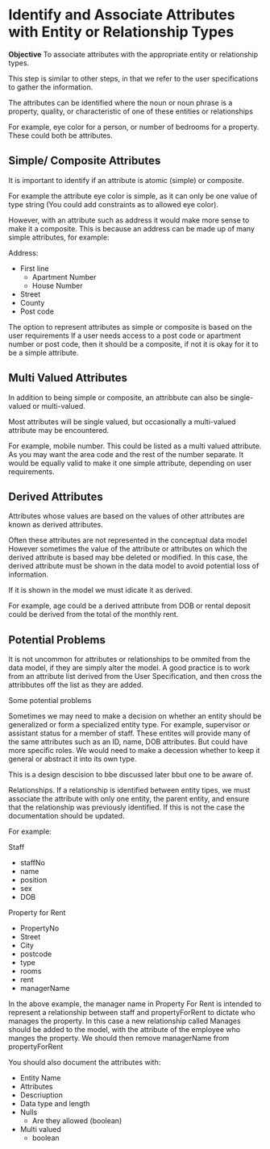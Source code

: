 # Identify and Associate Attributes with Entity or Relationship Types

**Objective** To associate attributes with the appropriate entity or relationship types. 

This step is similar to other steps, in that we refer to the user specifications to gather the information. 

The attributes can be identified where the noun or noun phrase is a property, quality, or characteristic of one of these entities or relationships 

For example, eye color for a person, or number of bedrooms for a property. These could both be attributes. 

## Simple/ Composite Attributes

It is important to identify if an attribute is atomic (simple) or composite. 

For example the attribute eye color is simple, as it can only be one value of type string (You could add constraints as to allowed eye color).

However, with an attribute such as address it would make more sense to make it a composite. 
This is because an address can be made up of many simple attributes, for example: 

Address: 
  - First line
    - Apartment Number
    - House Number 
  - Street
  - County
  - Post code 

The option to represent attributes as simple or composite is based on the user requirements
If a user needs access to a post code or apartment number or post code, then it should be a composite, if not it is okay for it to be a simple attribute. 

## Multi Valued Attributes

In addition to being simple or composite, an attribbute can also be single-valued or multi-valued.

Most attributes will be single valued, but occasionally a multi-valued attribute may be encountered. 

For example, mobile number. This could be listed as a multi valued attribute. As you may want the area code and the rest of the number separate. It would be equally valid to make it one simple attribute, depending on user requirements. 

## Derived Attributes

Attributes whose values are based on the values of other attributes are known as derived attributes. 

Often these attributes are not represented in the conceptual data model
However sometimes the value of the attribute or attributes on which the derived attribute is based may bbe deleted or modified. In this case, the derived attribute must be shown in the data model to avoid potential loss of information.

If it is shown in the model we must idicate it as derived.

For example, age could be a derived attribute from DOB or rental deposit could be derived from the total of the monthly rent.

## Potential Problems 

It is not uncommon for attributes or relationships to be ommited from the data model, if they are simply alter the model. 
A good practice is to work from an attribute list derived from the User Specification, and then cross the attribbutes off the list as they are added. 

Some potential problems 

Sometimes we may need to make a decision on whether an entity should be generalized or form a specialized entity type. For example, supervisor or assistant status for a member of staff. These entites will provide many of the same attributes such as an ID, name, DOB attributes. But could have more specific roles. We would need to make a decession whether to keep it general or abstract it into its own type. 

This is a design descision to bbe discussed later bbut one to be aware of.

Relationships. 
If a relationship is identified between entity tipes, we must associate the attribute with only one entity, the parent entity, and ensure that the relationship was previously identified. If this is not the case the documentation should be updated. 

For example: 

Staff 
  - staffNo
  - name
  - position
  - sex
  - DOB 

Property for Rent 
  - PropertyNo
  - Street 
  - City 
  - postcode 
  - type 
  - rooms
  - rent 
  - managerName 

In the above example, the manager name in Property For Rent is intended to represent a relationship between staff and propertyForRent to dictate who manages the property. In this case a new relationship called Manages should be added to the model, with the attribute of the employee who manges the property. We should then remove managerName from propertyForRent 

You should also document the attributes with:

- Entity Name 
- Attributes
- Descriuption 
- Data type and length 
- Nulls
  - Are they allowed (boolean)
- Multi valued 
  - boolean 


